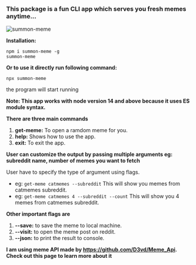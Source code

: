 ### This package is a fun CLI app which serves you fresh memes anytime...

![summon-meme](https://s9.gifyu.com/images/summon-meme-demo-1.gif)

**Installation:**

```
npm i summon-meme -g
summon-meme
```

**Or to use it directly run following command:**

```
npx summon-meme
```

the program will start running

**Note: This app works with node version 14 and above because it uses ES module syntax.**

**There are three main commands**

1.  **get-meme:** To open a ramdom meme for you.
2.  **help:** Shows how to use the app.
3.  **exit:** To exit the app.

**User can customize the output by passing multiple arguments eg: subreddit name, number of memes you want to fetch**

User have to specify the type of argument using flags.

- eg: `get-meme catmemes --subreddit` This will show you memes from catmemes subreddit.
- eg: `get-meme catmemes 4 --subreddit --count` This will show you 4 memes from catmemes subreddit.

**Other important flags are**

1. **--save:** to save the meme to local machine.
2. **--visit:** to open the meme post on reddit.
3. **--json:** to print the result to console.

**I am using meme API made by https://github.com/D3vd/Meme_Api. Check out this page to learn more about it**
